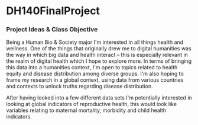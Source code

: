 # DH140FinalProject

### Project Ideas & Class Objective 

Being a Human Bio & Society major I'm interested in all things health and wellness. One of the things that originally drew me to digital humanities was the way in which big data and health interact – this is especially relevant in the realm of digital health which I hope to explore more. In terms of bringing this data into a humanities context, I'm open to topics related to health equity and disease distribution among diverse groups. I'm also hoping to frame my research in a global context, using data from various countries and contexts to unlock truths regarding disease distribution. 

After having looked into a few different data sets I'm potentially interested in looking at global indicators of reproductive health, this would look like variables relating to maternal mortality, morbidity and child health indicators. 
